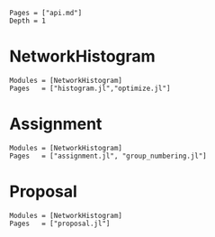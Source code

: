 ```@contents
Pages = ["api.md"]
Depth = 1
```

# NetworkHistogram

```@autodocs
Modules = [NetworkHistogram]
Pages   = ["histogram.jl","optimize.jl"]
```

# Assignment 

```@autodocs
Modules = [NetworkHistogram]
Pages   = ["assignment.jl", "group_numbering.jl"]
```


# Proposal

```@autodocs
Modules = [NetworkHistogram]
Pages   = ["proposal.jl"]
```
